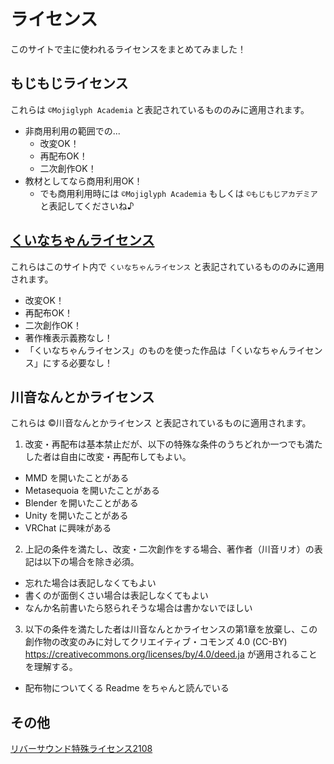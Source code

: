 # ライセンス
このサイトで主に使われるライセンスをまとめてみました！


## もじもじライセンス
これらは `©Mojiglyph Academia` と表記されているもののみに適用されます。
- 非商用利用の範囲での...
  - 改変OK！
  - 再配布OK！
  - 二次創作OK！
- 教材としてなら商用利用OK！
  - でも商用利用時には `©Mojiglyph Academia` もしくは `©もじもじアカデミア` と表記してくださいね♪

## [くいなちゃんライセンス](https://kuina.ch/others/license)
これらはこのサイト内で `くいなちゃんライセンス` と表記されているもののみに適用されます。
- 改変OK！
- 再配布OK！
- 二次創作OK！
- 著作権表示義務なし！
- 「くいなちゃんライセンス」のものを使った作品は「くいなちゃんライセンス」にする必要なし！


## 川音なんとかライセンス  
これらは ©川音なんとかライセンス と表記されているものに適用されます。

1. 改変・再配布は基本禁止だが、以下の特殊な条件のうちどれか一つでも満たした者は自由に改変・再配布してもよい。
  * MMD を開いたことがある
  * Metasequoia を開いたことがある
  * Blender を開いたことがある
  * Unity を開いたことがある
  * VRChat に興味がある
2. 上記の条件を満たし、改変・二次創作をする場合、著作者（川音リオ）の表記は以下の場合を除き必須。
  - 忘れた場合は表記しなくてもよい
  - 書くのが面倒くさい場合は表記しなくてもよい
  - なんか名前書いたら怒られそうな場合は書かないでほしい
3. 以下の条件を満たした者は川音なんとかライセンスの第1章を放棄し、この創作物の改変のみに対してクリエイティブ・コモンズ 4.0 (CC-BY) https://creativecommons.org/licenses/by/4.0/deed.ja が適用されることを理解する。
  - 配布物についてくる Readme をちゃんと読んでいる

## その他

[リバーサウンド特殊ライセンス2108](https://moji.page/KawaneRio/#リバーサウンド特殊ライセンス2108について)



